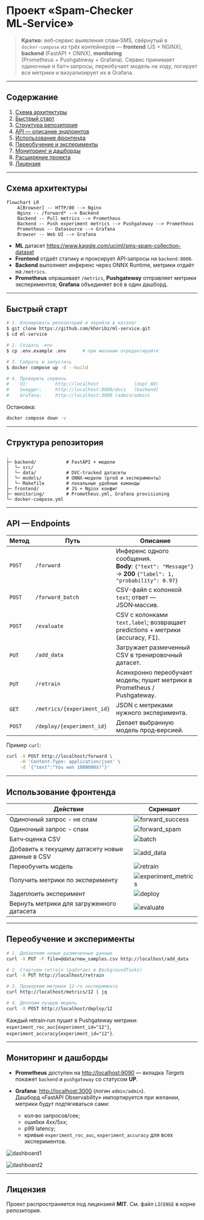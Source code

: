 # Проект «Spam‑Checker ML‑Service»

> **Кратко:** веб‑сервис выявления спам‑SMS, свёрнутый в `docker‑compose` из трёх контейнеров — **frontend** (JS + NGINX), **backend** (FastAPI + ONNX), **monitoring** (Prometheus + Pushgateway + Grafana). Сервис принимает одиночные и батч‑запросы, переобучает модель на ходу, логирует все метрики и визуализирует их в Grafana.

---

## Содержание

1. [Схема архитектуры](#схема-архитектуры)
2. [Быстрый старт](#быстрый-старт)
3. [Структура репозитория](#структура-репозитория)
4. [API — описание эндпоинтов](#api-endpoints)
5. [Использование фронтенда](#использование-фронтенда)
6. [Переобучение и эксперименты](#переобучение-и-эксперименты)
7. [Мониторинг и дашборды](#мониторинг-и-дашборды)
8. [Расширение проекта](#расширение-проекта)
9. [Лицензия](#лицензия)

---

## Схема архитектуры

```mermaid
flowchart LR
    A[Browser] -- HTTP/80 --> Nginx
    Nginx -- /forward* --> Backend
    Backend -- Pull metrics --> Prometheus
    Backend -- Push experiment metrics --> Pushgateway --> Prometheus
    Prometheus -- Datasource --> Grafana
    Browser -- Web UI --> Grafana
```
* **ML** датасет https://www.kaggle.com/uciml/sms-spam-collection-dataset
* **Frontend** отдаёт статику и проксирует API‑запросы на `backend:8000`.
* **Backend** выполняет инференс через ONNX Runtime, метрики отдаёт на `/metrics`.
* **Prometheus** опрашивает `/metrics`, **Pushgateway** отправляет метрики экспериментов; **Grafana** объединяет всё в один дашборд.

---

## Быстрый старт

```bash
# 1. Клонировать репозиторий и перейти в каталог
$ git clone https://github.com/khoribz/ml-service.git
$ cd ml-service

# 2. Создать .env
$ cp .env.example .env      # при желании отредактируйте

# 3. Собрать и запустить
$ docker compose up -d --build

# 4. Проверить сервисы
#    UI:          http://localhost             (порт 80)
#    Swagger:     http://localhost:8000/docs   (backend)
#    Grafana:     http://localhost:3000 (admin/admin)
```

Остановка:

```bash
docker compose down -v
```

---


## Структура репозитория

```text
.
├─ backend/           # FastAPI + модели
│  └─ src/
│  └─ data/           # DVC‑tracked датасеты
│  └─ models/         # ONNX‑модели (prod и эксперименты)
│  └─ Makefile        # локальные удобные команды
├─ frontend/          # JS + Nginx конфиг
├─ monitoring/        # Prometheus.yml, Grafana provisioning
└─ docker-compose.yml
```

---

## API — Endpoints

| Метод  | Путь                       | Описание                                                                                                    |
| ------ | -------------------------- | ----------------------------------------------------------------------------------------------------------- |
| `POST` | `/forward`                 | Инференс одного сообщения.<br>**Body**: `{"text": "Message"}` → **200** `{"label": 1, "probability": 0.97}` |
| `POST` | `/forward_batch`           | CSV-файл с колонкой `text`; ответ — JSON‑массив.                                                            |
| `POST` | `/evaluate`                | CSV c колонками `text,label`; возвращает predictions + метрики (accuracy, F1).                              |
| `PUT`  | `/add_data`                | Загружает размеченный CSV в тренировочный датасет.                                                          |
| `PUT`  | `/retrain`                 | Асинхронно переобучает модель; пушит метрики в Prometheus / Pushgateway.                                    |
| `GET`  | `/metrics/{experiment_id}` | JSON с метриками нужного эксперимента.                                                                      |
| `POST` | `/deploy/{experiment_id}`  | Делает выбранную модель прод‑версией.                                                                       |

Пример `curl`:

```bash
curl -X POST http://localhost/forward \
     -H 'Content-Type: application/json' \
     -d '{"text":"You won 1000000$!"}'
```

---

## Использование фронтенда

| Действие                                        | Скриншот                                                       |
|-------------------------------------------------|----------------------------------------------------------------|
| Одиночный запрос - не спам                      | ![forward_success](docs/screenshots/forward_success.jpg)       |
| Одиночный запрос - спам                         | ![forward_spam](docs/screenshots/forward_spam.jpg)             |
| Батч‑оценка CSV                                 | ![batch](docs/screenshots/batch.jpg)                           |
| Добавить к текущему датасету новые данные в CSV | ![add_data](docs/screenshots/add_data.jpg)                     |
| Переобучить модель                              | ![retrain](docs/screenshots/retrain.jpg)                       |
| Получить метрики по эксперименту                | ![experiment_metrics](docs/screenshots/experiment_metrics.jpg) |
| Задеплоить эксперимент                          | ![deploy](docs/screenshots/deploy.jpg)                         |
| Вернуть метрики для загруженного датасета       | ![evaluate](docs/screenshots/evaluate.jpg)                     |

---

## Переобучение и эксперименты

```bash
# 1. Добавляем новые размеченные данные
curl -X PUT -F file=@data/new_samples.csv http://localhost/add_data

# 2. Стартуем retrain (работает в BackgroundTasks)
curl -X PUT http://localhost/retrain

# 3. Проверяем метрики 12‑го эксперимента
curl http://localhost/metrics/12 | jq

# 4. Деплоим лучшую модель
curl -X POST http://localhost/deploy/12
```

Каждый retrain‑run пушит в Pushgateway метрики: `experiment_roc_auc{experiment_id="12"}`, `experiment_accuracy{experiment_id="12"}`.

---

## Мониторинг и дашборды

* **Prometheus** доступен на [http://localhost:9090](http://localhost:9090) — вкладка *Targets* покажет `backend` и `pushgateway` со статусом **UP**.
* **Grafana**: [http://localhost:3000](http://localhost:3000) (логин `admin/admin`).<br>Дашборд «FastAPI Observability» импортируется при желании, метрики будут подтягиваться сами:

  * кол‑во запросов/сек;
  * ошибки 4xx/5xx;
  * p99 latency;
  * кривые `experiment_roc_auc`, `experiment_accuracy` для всех экспериментов.

![dashboard1](docs/screenshots/experiments_metrics.jpg)

![dashboard2](docs/screenshots/fastapi_metrics.jpg)

---


## Лицензия

Проект распространяется под лицензией **MIT**. См. файл `LICENSE` в корне репозитория.
